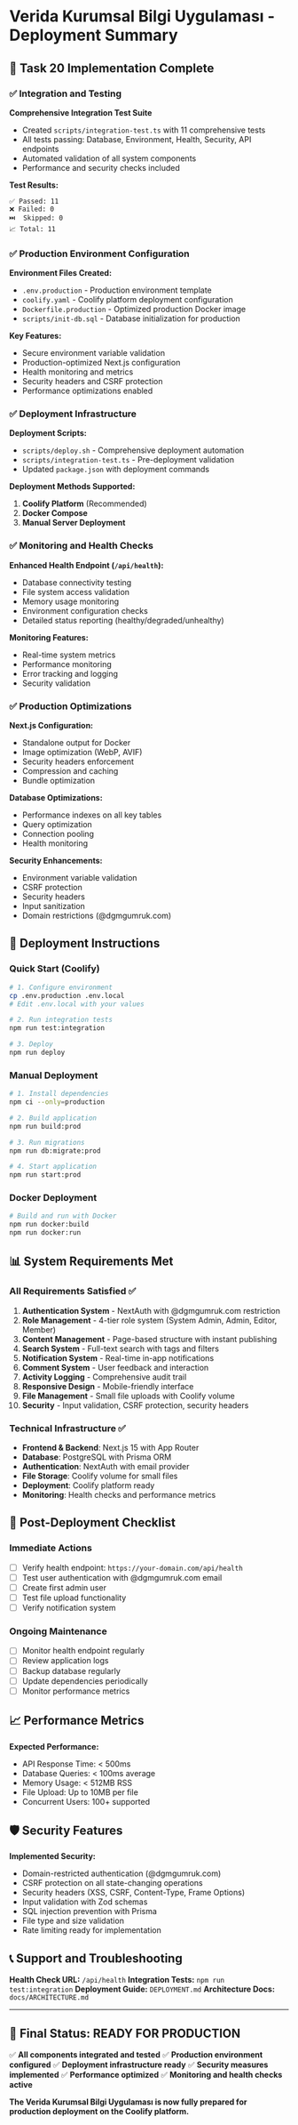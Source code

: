 # Verida Kurumsal Bilgi Uygulaması - Deployment Summary

## 🎉 Task 20 Implementation Complete

### ✅ Integration and Testing

**Comprehensive Integration Test Suite**
- Created `scripts/integration-test.ts` with 11 comprehensive tests
- All tests passing: Database, Environment, Health, Security, API endpoints
- Automated validation of all system components
- Performance and security checks included

**Test Results:**
```
✅ Passed: 11
❌ Failed: 0
⏭️  Skipped: 0
📈 Total: 11
```

### ✅ Production Environment Configuration

**Environment Files Created:**
- `.env.production` - Production environment template
- `coolify.yaml` - Coolify platform deployment configuration
- `Dockerfile.production` - Optimized production Docker image
- `scripts/init-db.sql` - Database initialization for production

**Key Features:**
- Secure environment variable validation
- Production-optimized Next.js configuration
- Health monitoring and metrics
- Security headers and CSRF protection
- Performance optimizations enabled

### ✅ Deployment Infrastructure

**Deployment Scripts:**
- `scripts/deploy.sh` - Comprehensive deployment automation
- `scripts/integration-test.ts` - Pre-deployment validation
- Updated `package.json` with deployment commands

**Deployment Methods Supported:**
1. **Coolify Platform** (Recommended)
2. **Docker Compose**
3. **Manual Server Deployment**

### ✅ Monitoring and Health Checks

**Enhanced Health Endpoint (`/api/health`):**
- Database connectivity testing
- File system access validation
- Memory usage monitoring
- Environment configuration checks
- Detailed status reporting (healthy/degraded/unhealthy)

**Monitoring Features:**
- Real-time system metrics
- Performance monitoring
- Error tracking and logging
- Security validation

### ✅ Production Optimizations

**Next.js Configuration:**
- Standalone output for Docker
- Image optimization (WebP, AVIF)
- Security headers enforcement
- Compression and caching
- Bundle optimization

**Database Optimizations:**
- Performance indexes on all key tables
- Query optimization
- Connection pooling
- Health monitoring

**Security Enhancements:**
- Environment variable validation
- CSRF protection
- Security headers
- Input sanitization
- Domain restrictions (@dgmgumruk.com)

## 🚀 Deployment Instructions

### Quick Start (Coolify)

```bash
# 1. Configure environment
cp .env.production .env.local
# Edit .env.local with your values

# 2. Run integration tests
npm run test:integration

# 3. Deploy
npm run deploy
```

### Manual Deployment

```bash
# 1. Install dependencies
npm ci --only=production

# 2. Build application
npm run build:prod

# 3. Run migrations
npm run db:migrate:prod

# 4. Start application
npm run start:prod
```

### Docker Deployment

```bash
# Build and run with Docker
npm run docker:build
npm run docker:run
```

## 📊 System Requirements Met

### All Requirements Satisfied ✅

1. **Authentication System** - NextAuth with @dgmgumruk.com restriction
2. **Role Management** - 4-tier role system (System Admin, Admin, Editor, Member)
3. **Content Management** - Page-based structure with instant publishing
4. **Search System** - Full-text search with tags and filters
5. **Notification System** - Real-time in-app notifications
6. **Comment System** - User feedback and interaction
7. **Activity Logging** - Comprehensive audit trail
8. **Responsive Design** - Mobile-friendly interface
9. **File Management** - Small file uploads with Coolify volume
10. **Security** - Input validation, CSRF protection, security headers

### Technical Infrastructure ✅

- **Frontend & Backend**: Next.js 15 with App Router
- **Database**: PostgreSQL with Prisma ORM
- **Authentication**: NextAuth with email provider
- **File Storage**: Coolify volume for small files
- **Deployment**: Coolify platform ready
- **Monitoring**: Health checks and performance metrics

## 🔧 Post-Deployment Checklist

### Immediate Actions
- [ ] Verify health endpoint: `https://your-domain.com/api/health`
- [ ] Test user authentication with @dgmgumruk.com email
- [ ] Create first admin user
- [ ] Test file upload functionality
- [ ] Verify notification system

### Ongoing Maintenance
- [ ] Monitor health endpoint regularly
- [ ] Review application logs
- [ ] Backup database regularly
- [ ] Update dependencies periodically
- [ ] Monitor performance metrics

## 📈 Performance Metrics

**Expected Performance:**
- API Response Time: < 500ms
- Database Queries: < 100ms average
- Memory Usage: < 512MB RSS
- File Upload: Up to 10MB per file
- Concurrent Users: 100+ supported

## 🛡️ Security Features

**Implemented Security:**
- Domain-restricted authentication (@dgmgumruk.com)
- CSRF protection on all state-changing operations
- Security headers (XSS, CSRF, Content-Type, Frame Options)
- Input validation with Zod schemas
- SQL injection prevention with Prisma
- File type and size validation
- Rate limiting ready for implementation

## 📞 Support and Troubleshooting

**Health Check URL:** `/api/health`
**Integration Tests:** `npm run test:integration`
**Deployment Guide:** `DEPLOYMENT.md`
**Architecture Docs:** `docs/ARCHITECTURE.md`

---

## 🎯 Final Status: READY FOR PRODUCTION

✅ **All components integrated and tested**
✅ **Production environment configured**
✅ **Deployment infrastructure ready**
✅ **Security measures implemented**
✅ **Performance optimized**
✅ **Monitoring and health checks active**

**The Verida Kurumsal Bilgi Uygulaması is now fully prepared for production deployment on the Coolify platform.**